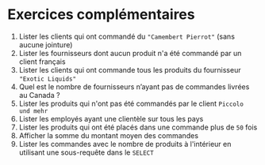 # Exercices complémentaires

1. Lister les clients qui ont commandé du `"Camembert Pierrot"` (sans aucune jointure)
1. Lister les fournisseurs dont aucun produit n'a été commandé par un client français
1. Lister les clients qui ont commande tous les produits du fournisseur `"Exotic Liquids"`
1. Quel est le nombre de fournisseurs n’ayant pas de commandes livrées au Canada ?
1. Lister les produits qui n'ont pas été commandés par le client `Piccolo und mehr`
1. Lister les employés ayant une clientèle sur tous les pays
1. Lister les produits qui ont été placés dans une commande plus de `50` fois
1. Afficher la somme du montant moyen des commandes
1. Lister les commandes avec le nombre de produits à l'intérieur en utilisant une sous-requête dans le `SELECT`